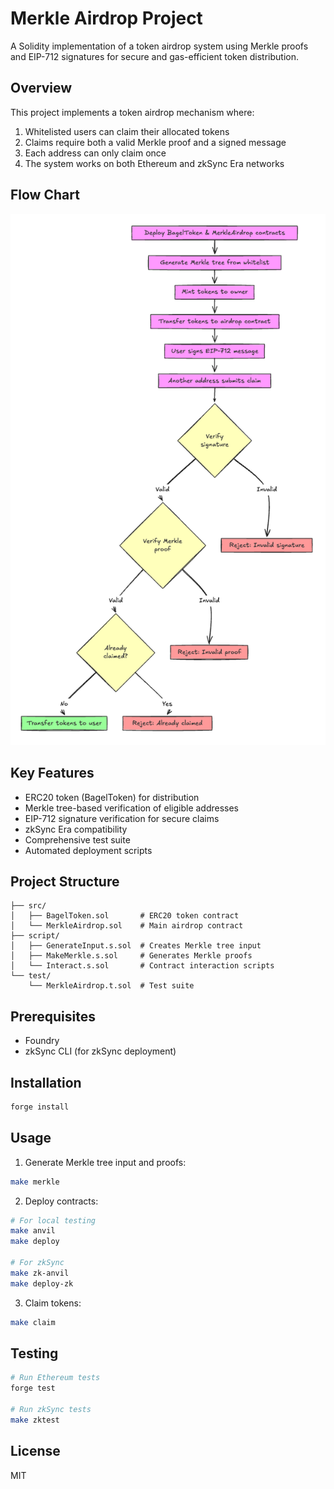 # Merkle Airdrop Project

A Solidity implementation of a token airdrop system using Merkle proofs and EIP-712 signatures for secure and gas-efficient token distribution.

## Overview

This project implements a token airdrop mechanism where:

1. Whitelisted users can claim their allocated tokens
2. Claims require both a valid Merkle proof and a signed message
3. Each address can only claim once
4. The system works on both Ethereum and zkSync Era networks

## Flow Chart

![Airdrop Flow Chart](images/flow-chart.png)

## Key Features

- ERC20 token (BagelToken) for distribution
- Merkle tree-based verification of eligible addresses
- EIP-712 signature verification for secure claims
- zkSync Era compatibility
- Comprehensive test suite
- Automated deployment scripts

## Project Structure

```
├── src/
│   ├── BagelToken.sol       # ERC20 token contract
│   └── MerkleAirdrop.sol    # Main airdrop contract
├── script/
│   ├── GenerateInput.s.sol  # Creates Merkle tree input
│   ├── MakeMerkle.s.sol     # Generates Merkle proofs
│   └── Interact.s.sol       # Contract interaction scripts
└── test/
    └── MerkleAirdrop.t.sol  # Test suite
```

## Prerequisites

- Foundry
- zkSync CLI (for zkSync deployment)

## Installation

```bash
forge install
```

## Usage

1. Generate Merkle tree input and proofs:

```bash
make merkle
```

2. Deploy contracts:

```bash
# For local testing
make anvil
make deploy

# For zkSync
make zk-anvil
make deploy-zk
```

3. Claim tokens:

```bash
make claim
```

## Testing

```bash
# Run Ethereum tests
forge test

# Run zkSync tests
make zktest
```

## License

MIT
